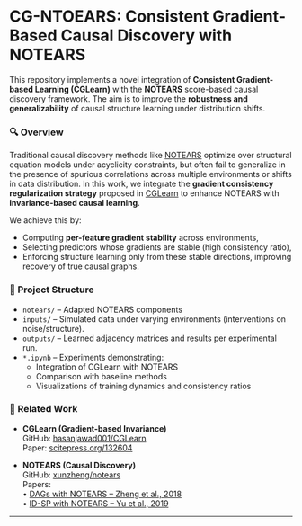# CG-NTOEARS: Consistent Gradient-Based Causal Discovery with NOTEARS

This repository implements a novel integration of **Consistent Gradient-based Learning (CGLearn)** with the **NOTEARS** score-based causal discovery framework. The aim is to improve the **robustness and generalizability** of causal structure learning under distribution shifts.

### 🔍 Overview

Traditional causal discovery methods like [NOTEARS](https://github.com/xunzheng/notears) optimize over structural equation models under acyclicity constraints, but often fail to generalize in the presence of spurious correlations across multiple environments or shifts in data distribution. In this work, we integrate the **gradient consistency regularization strategy** proposed in [CGLearn](https://github.com/hasanjawad001/CGLearn) to enhance NOTEARS with **invariance-based causal learning**.

We achieve this by:

- Computing **per-feature gradient stability** across environments,
- Selecting predictors whose gradients are stable (high consistency ratio),
- Enforcing structure learning only from these stable directions, improving recovery of true causal graphs.

### 📁 Project Structure

- `notears/` – Adapted NOTEARS components
- `inputs/` – Simulated data under varying environments (interventions on noise/structure).
- `outputs/` – Learned adjacency matrices and results per experimental run.
- `*.ipynb` – Experiments demonstrating:
  - Integration of CGLearn with NOTEARS 
  - Comparison with baseline methods
  - Visualizations of training dynamics and consistency ratios

### 📌 Related Work

- **CGLearn (Gradient-based Invariance)**  
  GitHub: [hasanjawad001/CGLearn](https://github.com/hasanjawad001/CGLearn)  
  Paper: [scitepress.org/132604](https://www.scitepress.org/Papers/2025/132604/132604.pdf)

- **NOTEARS (Causal Discovery)**  
  GitHub: [xunzheng/notears](https://github.com/xunzheng/notears)  
  Papers:  
  • [DAGs with NOTEARS – Zheng et al., 2018](https://arxiv.org/abs/1803.01422)  
  • [ID-SP with NOTEARS – Yu et al., 2019](https://arxiv.org/abs/1909.13189) 

---
